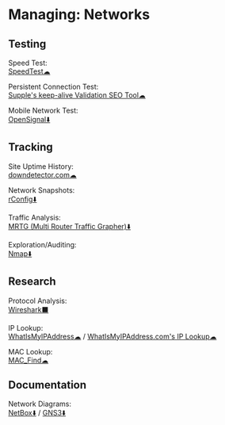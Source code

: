 # Managing: Networks

## Testing

Speed Test:  
	[SpeedTest☁](https://www.speedtest.net/)

Persistent Connection Test:  
	[Supple's keep-alive Validation SEO Tool☁](https://supple.com.au/tools/check-persistent-connection/)

Mobile Network Test:  
	[OpenSignal⬇️](https://www.opensignal.com/apps)

## Tracking

Site Uptime History:  
	[downdetector.com☁](https://downdetector.com/)

Network Snapshots:  
	[rConfig⬇️](https://rconfig.com/)

Traffic Analysis:  
	[MRTG (Multi Router Traffic Grapher)⬇️](https://oss.oetiker.ch/mrtg/)
	
Exploration/Auditing:  
	[Nmap⬇️](https://nmap.org/)

## Research

Protocol Analysis:  
	[Wireshark⬛](https://www.wireshark.org/)

IP Lookup:  
	[WhatIsMyIPAddress☁](https://whatismyipaddress.com/) / 
	[WhatIsMyIPAddress.com's IP Lookup☁](https://whatismyipaddress.com/ip-lookup)

MAC Lookup:  
	[MAC_Find☁](http://coffer.com/mac_find/)

## Documentation

Network Diagrams:  
	[NetBox⬇️](https://netbox.readthedocs.io/) / 
	[GNS3⬇️](https://gns3.com/)
